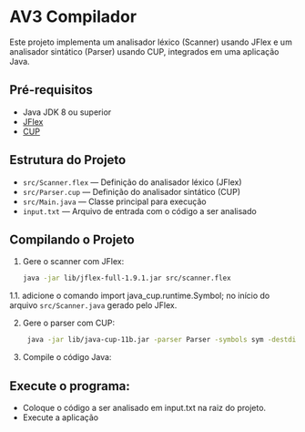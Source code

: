 # AV3 Compilador

Este projeto implementa um analisador léxico (Scanner) usando JFlex e um analisador sintático (Parser) usando CUP, integrados em uma aplicação Java.

## Pré-requisitos

- Java JDK 8 ou superior
- [JFlex](https://jflex.de/)
- [CUP](http://www2.cs.tum.edu/projects/cup/)


## Estrutura do Projeto

- `src/Scanner.flex` — Definição do analisador léxico (JFlex)
- `src/Parser.cup` — Definição do analisador sintático (CUP)
- `src/Main.java` — Classe principal para execução
- `input.txt` — Arquivo de entrada com o código a ser analisado

## Compilando o Projeto

1. Gere o scanner com JFlex:
   ```sh
   java -jar lib/jflex-full-1.9.1.jar src/scanner.flex

1.1. adicione o comando import java_cup.runtime.Symbol; 
   no início do arquivo `src/Scanner.java` gerado pelo JFlex.
   
2. Gere o parser com CUP:
   ```sh
    java -jar lib/java-cup-11b.jar -parser Parser -symbols sym -destdir src src/parser.cup
3. Compile o código Java:
 
## Execute o programa:
   - Coloque o código a ser analisado em  input.txt na raiz do projeto.
   - Execute a aplicação